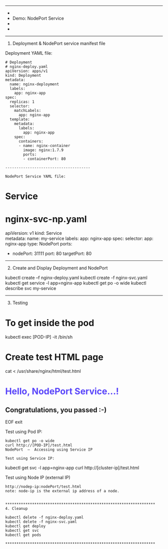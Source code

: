 
*******************************************************************
*
* Demo: NodePort Service
*
*
*******************************************************************

1. Deployment & NodePort service manifest file

Deployment YAML file:
~~~~~~~~~~~~~~~~~~~~~
# Deployment
# nginx-deploy.yaml
apiVersion: apps/v1
kind: Deployment
metadata:
  name: nginx-deployment
  labels:
    app: nginx-app
spec:
  replicas: 1
  selector:
    matchLabels:
      app: nginx-app
  template:
    metadata:
      labels:
        app: nginx-app
    spec:
      containers:
      - name: nginx-container
        image: nginx:1.7.9
        ports:
        - containerPort: 80

--------------------------------------

NodePort Service YAML file:
~~~~~~~~~~~~~~~~~~~~~~~~~~
# Service
# nginx-svc-np.yaml
apiVersion: v1
kind: Service	
metadata:
  name: my-service
  labels:
    app: nginx-app
spec:
  selector:
    app: nginx-app
  type: NodePort
  ports:
  - nodePort: 31111
    port: 80
    targetPort: 80

*******************************************************************
2. Create and Display Deployment and NodePort

kubectl create –f nginx-deploy.yaml
kubectl create -f nginx-svc.yaml
kubectl get service -l app=nginx-app
kubectl get po -o wide
kubectl describe svc my-service

*******************************************************************
3. Testing

# To get inside the pod
kubectl exec [POD-IP] -it /bin/sh

# Create test HTML page
cat <<EOF > /usr/share/nginx/html/test.html
<!DOCTYPE html>
<html>
<head>
<title>Testing..</title>
</head>
<body>
<h1 style="color:rgb(90,70,250);">Hello, NodePort Service...!</h1>
<h2>Congratulations, you passed :-) </h2>
</body>
</html>
EOF
exit

Test using Pod IP:
~~~~~~~~~~~~~~~~~~~~~~~
kubectl get po -o wide
curl http://[POD-IP]/test.html
NodePort  –  Accessing using Service IP

Test using Service IP:
~~~~~~~~~~~~~~~~~~~~~~~~~~~
kubectl get svc -l app=nginx-app
curl http://[cluster-ip]/test.html

Test using Node IP (external IP)
~~~~~~~~~~~~~~~~~~~~~~~~~~~~~~~~~~~~~
http://nodep-ip:nodePort/test.html
note: node-ip is the external ip address of a node.


*******************************************************************
4. Cleanup

kubectl delete -f nginx-deploy.yaml
kubectl delete -f nginx-svc.yaml
kubectl get deploy
kubectl get svc
kubectl get pods

*******************************************************************





 
